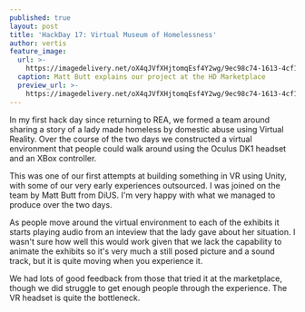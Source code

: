 ```yaml
---
published: true
layout: post
title: 'HackDay 17: Virtual Museum of Homelessness'
author: vertis
feature_image:
  url: >-
    https://imagedelivery.net/oX4qJVfXHjtomqEsf4Y2wg/9ec98c74-1613-4cf1-84f2-31899bef7d00/w=800
  caption: Matt Butt explains our project at the HD Marketplace
  preview_url: >-
    https://imagedelivery.net/oX4qJVfXHjtomqEsf4Y2wg/9ec98c74-1613-4cf1-84f2-31899bef7d00/w=450
---
```



In my first hack day since returning to REA, we formed a team around sharing a story of a lady made homeless by domestic abuse using Virtual Reality. Over the course of the two days we constructed a virtual environment that people could walk around using the Oculus DK1 headset and an XBox controller. 

This was one of our first attempts at building something in VR using Unity, with some of our very early experiences outsourced. I was joined on the team by Matt Butt from DiUS. I'm very happy with what we managed to produce over the two days.

As people move around the virtual environment to each of the exhibits it starts playing audio from an inteview that the lady gave about her situation. I wasn't sure how well this would work given that we lack the capability to animate the exhibits so it's very much a still posed picture and a sound track, but it is quite moving when you experience it.

We had lots of good feedback from those that tried it at the marketplace, though we did struggle to get enough people through the experience. The VR headset is quite the bottleneck.

